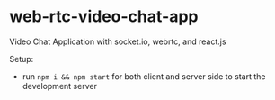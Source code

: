 # web-rtc-video-chat-app
Video Chat Application with socket.io, webrtc, and react.js


Setup:
- run ```npm i && npm start``` for both client and server side to start the development server
